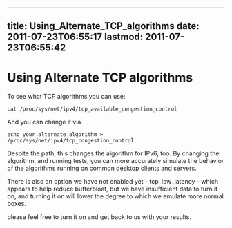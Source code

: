 
---
title: Using_Alternate_TCP_algorithms
date: 2011-07-23T06:55:17
lastmod: 2011-07-23T06:55:42
---
Using Alternate TCP algorithms
==============================

To see what TCP algorithms you can use:

    cat /proc/sys/net/ipv4/tcp_available_congestion_control

And you can change it via

    echo your_alternate_algorithm > /proc/sys/net/ipv4/tcp_congestion_control

Despite the path, this changes the algorithm for IPv6, too. By changing
the algorithm, and running tests, you can more accurately simulate the
behavior of the algorithms running on common desktop clients and
servers.

There is also an option we have not enabled yet - tcp\_low\_latency -
which appears to help reduce bufferbloat, but we have insufficient data
to turn it on, and turning it on will lower the degree to which we
emulate more normal boxes.

please feel free to turn it on and get back to us with your results.
